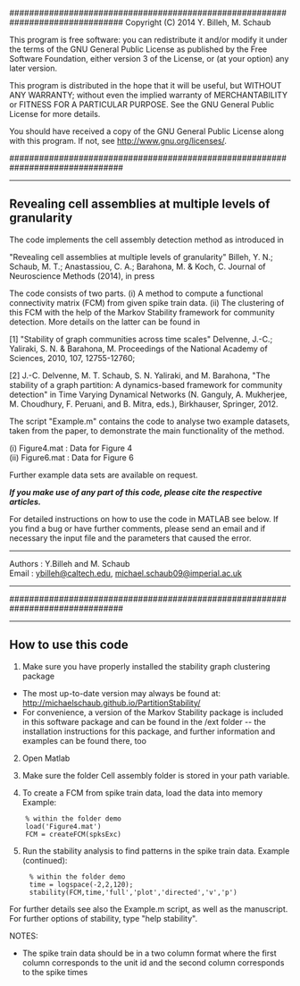###############################################################################
Copyright (C) 2014 Y. Billeh, M. Schaub

This program is free software: you can redistribute it and/or modify
it under the terms of the GNU General Public License as published by
the Free Software Foundation, either version 3 of the License, or
(at your option) any later version.

This program is distributed in the hope that it will be useful,
but WITHOUT ANY WARRANTY; without even the implied warranty of
MERCHANTABILITY or FITNESS FOR A PARTICULAR PURPOSE.  See the
GNU General Public License for more details.

You should have received a copy of the GNU General Public License
along with this program. If not, see <http://www.gnu.org/licenses/>.

###############################################################################

-------------------------------------------------------------------------------
Revealing cell assemblies at multiple levels of granularity
-------------------------------------------------------------------------------

The code implements the cell assembly detection method as introduced in 

"Revealing cell assemblies at multiple levels of granularity"
Billeh, Y. N.; Schaub, M. T.; Anastassiou, C. A.; Barahona, M. & Koch, C.
Journal of Neuroscience Methods (2014), in press 

The code consists of two parts. (i) A method to compute a functional 
connectivity matrix (FCM) from given spike train data. (ii) The clustering of
this FCM with the help of the Markov Stability framework for community 
detection. More details on the latter can be found in

[1] "Stability of graph communities across time scales" 
Delvenne, J.-C.; Yaliraki, S. N. & Barahona, M. 
Proceedings of the National Academy of Sciences, 2010, 107, 12755-12760;

[2] J.-C. Delvenne, M. T. Schaub, S. N. Yaliraki, and M. Barahona, 
"The stability of a graph partition: A dynamics-based framework for community 
detection" in Time Varying Dynamical Networks (N. Ganguly, A. Mukherjee, 
M. Choudhury, F. Peruani, and B. Mitra, eds.), Birkhauser, Springer,
2012.



The script "Example.m" contains the code to analyse two example datasets, taken
from the paper, to demonstrate the main functionality of the method.

(i)  Figure4.mat : Data for Figure 4  
(ii) Figure6.mat : Data for Figure 6

Further example data sets are available on request. 

***If you make use of any part of this code, please cite the 
respective articles.***

For detailed instructions on how to use the code in MATLAB see below.
If you find a bug or have further comments, please send an email and if 
necessary the input file and the parameters that caused the error.

- - - - - - - - - - - - - - - - - - - - - - - - - - - - - - - - - - - - - - - -
Authors   : Y.Billeh and M. Schaub  
Email     : ybilleh@caltech.edu, michael.schaub09@imperial.ac.uk  
- - - - - - - - - - - - - - - - - - - - - - - - - - - - - - - - - - - - - - - -

###############################################################################

-------------------------------------------------------------------------------
How to use this code
-------------------------------------------------------------------------------


1. Make sure you have properly installed the stability graph clustering package
  * The most up-to-date version may always be found at: 
    http://michaelschaub.github.io/PartitionStability/ 
  * For convenience, a version of the Markov Stability package is included in 
    this software package and can be found in the /ext folder -- the 
    installation instructions for this package, and further information and 
    examples can be found there, too

2. Open Matlab

3. Make sure the folder Cell assembly folder is stored in your path variable.

4. To create a FCM from spike train data, load the data into memory
Example:
 ```
     % within the folder demo  
     load('Figure4.mat')  
     FCM = createFCM(spksExc)
```
5. Run the stability analysis to find patterns in the spike train data.
Example (continued):
```
     % within the folder demo  
     time = logspace(-2,2,120);  
     stability(FCM,time,'full','plot','directed','v','p')
```
For further details see also the Example.m script, as well as the manuscript.
For further options of stability, type "help stability".

NOTES: 

* The spike train data should be in a two column format where the first column 
  corresponds to the unit id and the second column corresponds to the spike 
  times



